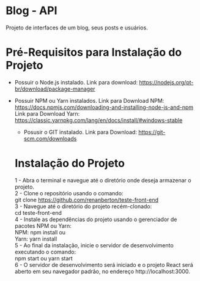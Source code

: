 # Blog - API

Projeto de interfaces de um blog, seus posts e usuários.

# Pré-Requisitos para Instalação do Projeto

- Possuir o Node.js instalado. 
Link para download: https://nodejs.org/pt-br/download/package-manager
- Possuir NPM ou Yarn instalados.
Link para Download NPM: https://docs.npmjs.com/downloading-and-installing-node-js-and-npm   
Link para Download Yarn: https://classic.yarnpkg.com/lang/en/docs/install/#windows-stable


  - Posusir o GIT instalado.
  Link para Download: https://git-scm.com/downloads


  # Instalação do Projeto

  1 - Abra o terminal e navegue até o diretório onde deseja armazenar o projeto.    
  2 - Clone o repositório usando o comando:   
  git clone https://github.com/renanberton/teste-front-end  
  3 - Navegue até o diretório do projeto recém-clonado:  
  cd teste-front-end  
  4 - Instale as dependências do projeto usando o gerenciador de pacotes NPM ou Yarn:  
NPM: npm install  ou  
Yarn: yarn install  
5 - Ao final da instalação, inicie o servidor de desenvolvimento executando o comando:  
npm start ou yarn start  
6 - O servidor de desenvolvimento será iniciado e o projeto React será aberto em seu navegador padrão, no endereço http://localhost:3000.